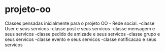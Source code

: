 # projeto-oo
Classes pensadas inicialmente para o projeto OO - Rede social.
-classe User e seus servicos
-classe post e seus servicos
-classe mensagem e seus servicos
-classe pedido de amizade e seus servicos
-classe grupo e seus servicos
-classe evento e seus servicos
-classe notificacao e seus servicos
